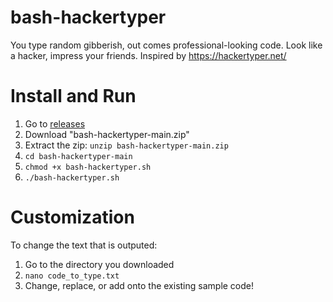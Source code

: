 # bash-hackertyper

You type random gibberish, out comes professional-looking code. Look like a hacker, impress your friends. Inspired by https://hackertyper.net/ 

# Install and Run

1. Go to [releases](https://github.com/NorthernChicken/bash-hackertyper/releases)
2. Download "bash-hackertyper-main.zip"
3. Extract the zip: ```unzip bash-hackertyper-main.zip```
5. ```cd bash-hackertyper-main ```
6. ```chmod +x bash-hackertyper.sh```
7. ```./bash-hackertyper.sh ```

# Customization

To change the text that is outputed:
1. Go to the directory you downloaded
2. ```nano code_to_type.txt```
3. Change, replace, or add onto the existing sample code!
